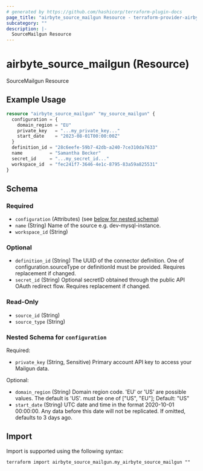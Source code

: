 ```yaml
---
# generated by https://github.com/hashicorp/terraform-plugin-docs
page_title: "airbyte_source_mailgun Resource - terraform-provider-airbyte"
subcategory: ""
description: |-
  SourceMailgun Resource
---
```


# airbyte_source_mailgun (Resource)

SourceMailgun Resource

## Example Usage

```terraform
resource "airbyte_source_mailgun" "my_source_mailgun" {
  configuration = {
    domain_region = "EU"
    private_key   = "...my_private_key..."
    start_date    = "2023-08-01T00:00:00Z"
  }
  definition_id = "28c6eefe-59b7-42db-a240-7ce310da7633"
  name          = "Samantha Becker"
  secret_id     = "...my_secret_id..."
  workspace_id  = "fec241f7-3646-4e1c-8795-83a59a825531"
}
```

<!-- schema generated by tfplugindocs -->
## Schema

### Required

- `configuration` (Attributes) (see [below for nested schema](#nestedatt--configuration))
- `name` (String) Name of the source e.g. dev-mysql-instance.
- `workspace_id` (String)

### Optional

- `definition_id` (String) The UUID of the connector definition. One of configuration.sourceType or definitionId must be provided. Requires replacement if changed.
- `secret_id` (String) Optional secretID obtained through the public API OAuth redirect flow. Requires replacement if changed.

### Read-Only

- `source_id` (String)
- `source_type` (String)

<a id="nestedatt--configuration"></a>
### Nested Schema for `configuration`

Required:

- `private_key` (String, Sensitive) Primary account API key to access your Mailgun data.

Optional:

- `domain_region` (String) Domain region code. 'EU' or 'US' are possible values. The default is 'US'. must be one of ["US", "EU"]; Default: "US"
- `start_date` (String) UTC date and time in the format 2020-10-01 00:00:00. Any data before this date will not be replicated. If omitted, defaults to 3 days ago.

## Import

Import is supported using the following syntax:

```shell
terraform import airbyte_source_mailgun.my_airbyte_source_mailgun ""
```
